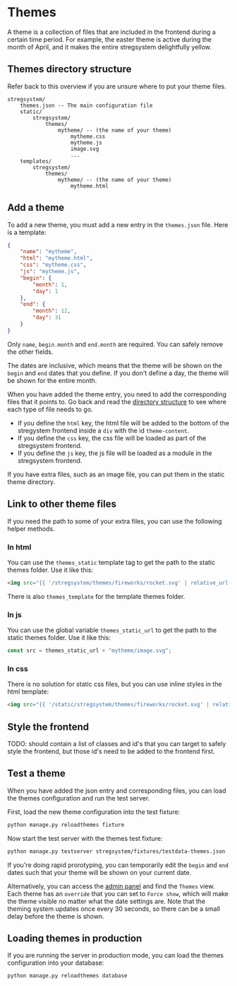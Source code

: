 # Themes

A theme is a collection of files that are included in the frontend during a certain time period.
For example, the easter theme is active during the month of April, and it makes the entire stregsystem delightfully yellow.

## Themes directory structure

Refer back to this overview if you are unsure where to put your theme files.

```
stregsystem/
    themes.json -- The main configuration file
    static/
        stregsystem/
            themes/
                mytheme/ -- (the name of your theme)
                    mytheme.css
                    mytheme.js
                    image.svg 
                    ...
    templates/
        stregsystem/
            themes/
                mytheme/ -- (the name of your theme)
                    mytheme.html

```

## Add a theme

To add a new theme, you must add a new entry in the `themes.json` file. Here is a template:
```json
{
    "name": "mytheme",
    "html": "mytheme.html",
    "css": "mytheme.css",
    "js": "mytheme.js",
    "begin": {
        "month": 1,
        "day": 1
    },
    "end": {
        "month": 12,
        "day": 31
    }
}
```
Only `name`, `begin.month` and `end.month` are required. You can safely remove the other fields.

The dates are inclusive, which means that the theme will be shown on the `begin` and `end` dates that you define. If you don't define a day, the theme will be shown for the entire month.

When you have added the theme entry, you need to add the corresponding files that it points to. Go back and read the [directory structure](#themes-directory-structure) to see where each type of file needs to go.

- If you define the `html` key, the html file will be added to the bottom of the stregystem frontend inside a `div` with the id `theme-content`.
- If you define the `css` key, the css file will be loaded as part of the stregsystem frontend.
- If you define the `js` key, the js file will be loaded as a module in the stregsystem frontend.

If you have extra files, such as an image file, you can put them in the static theme directory.

## Link to other theme files

If you need the path to some of your extra files, you can use the following helper methods.

### In html

You can use the `themes_static` template tag to get the path to the static themes folder. Use it like this:

```html
<img src="{{ '/stregsystem/themes/fireworks/rocket.svg' | relative_url }}" alt="Rocket">
```

There is also `themes_template` for the template themes folder.

### In js

You can use the global variable `themes_static_url` to get the path to the static themes folder. Use it like this:

```js
const src = themes_static_url + "mytheme/image.svg";
```

### In css

There is no solution for static css files, but you can use inline styles in the html template:

```html
<img src="{{ '/static/stregsystem/themes/fireworks/rocket.svg' | relative_url }}" alt="Rocket">
```

## Style the frontend

TODO: should contain a list of classes and id's that you can target to safely style the frontend, but those id's need to be added to the frontend first.

## Test a theme

When you have added the json entry and corresponding files, you can load the themes configuration and run the test server.

First, load the new theme configuration into the test fixture:

```sh
python manage.py reloadthemes fixture
```

Now start the test server with the themes test fixture:

```sh
python manage.py testserver stregsystem/fixtures/testdata-themes.json
```

If you're doing rapid prorotyping, you can temporarily edit the `begin` and `end` dates such that your theme will be shown on your current date.

Alternatively, you can access the [admin panel](./README.md#using-testdata) and find the `Themes` view. Each theme has an `override` that you can set to `Force show`, which will make the theme visible no matter what the date settings are. Note that the theming system updates once every 30 seconds, so there can be a small delay before the theme is shown.

## Loading themes in production

If you are running the server in production mode, you can load the themes configuration into your database:

```sh
python manage.py reloadthemes database
```
